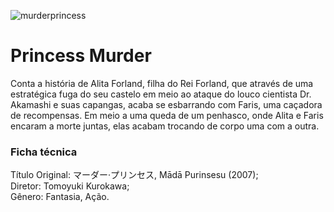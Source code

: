 ![murderprincess](https://user-images.githubusercontent.com/86474551/136460250-8d3fb0e0-49dc-4b13-9558-960ec0b1a40d.jpg)
<h1>Princess Murder</h1>
Conta a história de Alita Forland, filha do Rei Forland, que através de uma estratégica fuga do seu castelo em meio ao ataque do louco cientista Dr. Akamashi e suas capangas, acaba se esbarrando com Faris, uma caçadora de recompensas. Em meio a uma queda de um penhasco, onde Alita e Faris encaram a morte juntas, elas acabam trocando de corpo uma com a outra.
<h3>Ficha técnica</h3>
Título Original: マーダー·プリンセス, Mādā Purinsesu (2007); </br>
Diretor: Tomoyuki Kurokawa; </br>
Gênero: Fantasia, Ação.
